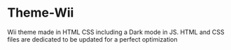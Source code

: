# Theme-Wii
Wii theme made in HTML CSS including a Dark mode in JS. HTML and CSS files are dedicated to be updated for a perfect optimization
